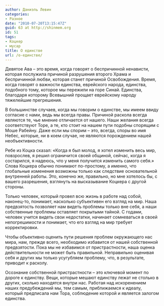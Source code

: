 ```yaml
---
author: Даниэль Левин
categories:
- Разное
date: "2010-07-20T13:15:47Z"
guid: 63 at http://shinmem.org
id: 51
tags:
- Коцкер
- мусар
title: О единстве
url: /о-единстве/
---
```

<!--more-->

Девятое Ава &#8211; это время, когда говорят о беспричинной ненависти, которая послужила причиной разрушения второго Храма и беспричинной любви, которая станет причиной Освобождения. Время, когда говорят о важности единства, еврейского народа, единства, подобного тому, которое мы пережили на горе Синай. Единства, благодаря которому Всевышний прощает еврейскому народу тяжелейшие прегрешения.

В большинстве случаев, когда мы говорим о единстве, мы имеем ввиду согласие с нами, ведь мы всегда правы. Причиной раскола всегда являются те, чье мнение отличается от нашего. Наши желания всегда соответствуют Торе, а те, кто стоит на нашем пути подобны спорящим с Моше Рабейну. Даже если мы спорим &#8211; это, всегда, споры во имя Небес, которые, ни в коем случае, не являются порождением нашей необъективности.

Ребе из Коцка сказал: «Когда я был молод, я хотел изменить весь мир, повзрослев, я решил ограничится своей общиной, сейчас, когда я состарился, я надеюсь, что у меня получится изменить самого себя.» Слова Коцкера обычно понимают по-простому, а именно, что глобальные изменения возможны только как следствие основательной внутренней работы. Это, конечно же, правильно, но мне хотелось бы, с вашего разрешения, взглянуть на высказывание Коцкера с другой стороны.

Только человек, который провел всю жизнь в работе над собой, наконец-то, понимает, насколько субъективен его взгляд на мир. Наша предвзятость позволяет нам видеть проблемы только вне себя, а наши собственные проблемы оставляет покрытыми тайной. С годами, человек учится видеть свои недостатки, начинает сомневаться в своей непогрешимости и понимает, что его взгляд на мир требует корректировки.

Чтобы объективно оценить пути решения проблем окружающего нас мира, нам, прежде всего, необходимо избавится от нашей собственной предвзятости. Пока мы не избавимся от пристрастности, наша оценка действительности не может быть правильной. Неправильно оценивая себя и других мы только усугубляем проблему, что, в результате, приводит к расколу.

Осознание собственной пристрастности &#8211; это ключевой момент по дороге к единству. Вещи, которые мешают единству лежат не столько в других, сколько находятся внутри нас. Работая над искоренением наших предубеждений мы, тем самым, приближаемся к идеалу, который предписала нам Тора, соблюдение которой и является залогом единства.